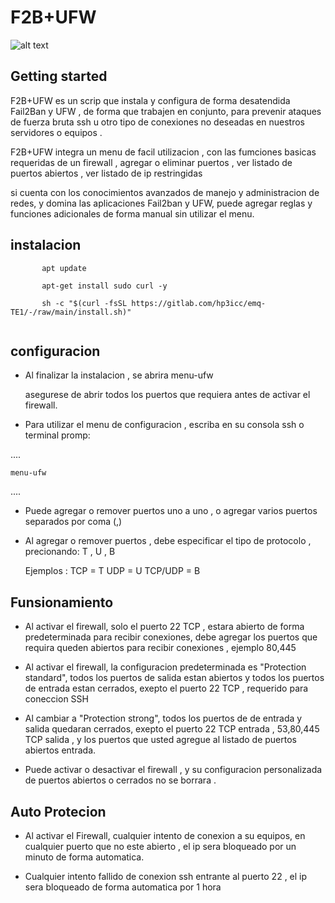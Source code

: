 # F2B+UFW

![alt text](https://gitlab.com/hp3icc/f2b-ufw/-/raw/main/firewall.jpg)

## Getting started

F2B+UFW es un scrip que instala y configura de forma desatendida Fail2Ban y UFW , de forma que trabajen en conjunto, para prevenir ataques de fuerza bruta ssh u otro tipo de conexiones no deseadas en nuestros servidores o equipos .

F2B+UFW integra un menu de facil utilizacion , con las fumciones basicas requeridas de un firewall , agregar o eliminar puertos , ver listado de puertos abiertos , ver listado de ip restringidas 

si cuenta con los conocimientos avanzados de manejo y administracion de redes, y domina las aplicaciones Fail2ban y UFW, puede agregar reglas y funciones adicionales de forma manual sin utilizar el menu.

## instalacion

```
       apt update

       apt-get install sudo curl -y
       
       sh -c "$(curl -fsSL https://gitlab.com/hp3icc/emq-TE1/-/raw/main/install.sh)"
       
```

## configuracion

* Al finalizar la instalacion , se abrira menu-ufw 

  asegurese de abrir todos los puertos que requiera antes de activar el firewall.

* Para utilizar el menu de configuracion , escriba en su consola ssh o terminal promp:   

....

    menu-ufw 

....
* Puede agregar o remover puertos uno a uno , o agregar varios puertos separados por coma (,) 

* Al agregar o remover puertos , debe especificar el tipo de protocolo , precionando: T , U , B 
  
  Ejemplos :  TCP     = T
              UDP     = U
              TCP/UDP = B

## Funsionamiento

* Al activar el firewall, solo el puerto 22 TCP , estara abierto de forma predeterminada para recibir conexiones, debe agregar los puertos que requira queden abiertos para recibir conexiones , ejemplo 80,445 

* Al activar el firewall, la configuracion predeterminada es "Protection standard", todos los puertos de salida estan abiertos y todos los puertos de entrada estan cerrados, exepto el puerto 22 TCP , requerido para coneccion SSH

* Al cambiar a "Protection strong", todos los puertos de de entrada y salida quedaran cerrados, exepto el puerto 22 TCP entrada , 53,80,445 TCP salida , y los puertos que usted agregue al listado de puertos abiertos entrada.

* Puede activar o desactivar el firewall , y su configuracion personalizada de puertos abiertos o cerrados no se borrara .

## Auto Protecion 

* Al activar el Firewall, cualquier intento de conexion a su equipos, en cualquier puerto que no este abierto , el ip sera bloqueado por un minuto de forma automatica.

* Cualquier intento fallido de conexion ssh entrante al puerto 22 , el ip sera bloqueado de forma automatica por 1 hora


